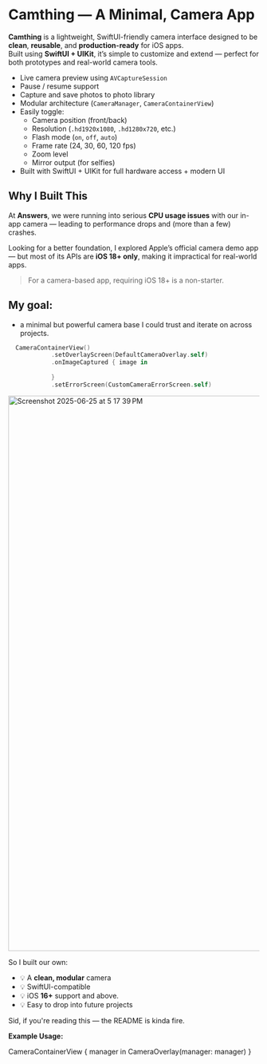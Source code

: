 # Camthing — A Minimal, Camera App

**Camthing** is a lightweight, SwiftUI-friendly camera interface designed to be **clean**, **reusable**, and **production-ready** for iOS apps.  
Built using **SwiftUI + UIKit**, it’s simple to customize and extend — perfect for both prototypes and real-world camera tools.


- Live camera preview using `AVCaptureSession`
- Pause / resume support
- Capture and save photos to photo library
- Modular architecture (`CameraManager`, `CameraContainerView`)
- Easily toggle:
  - Camera position (front/back)
  - Resolution (`.hd1920x1080`, `.hd1280x720`, etc.)
  - Flash mode (`on`, `off`, `auto`)
  - Frame rate (24, 30, 60, 120 fps)
  - Zoom level
  - Mirror output (for selfies)
- Built with SwiftUI + UIKit for full hardware access + modern UI

## Why I Built This

At **Answers**, we were running into serious **CPU usage issues** with our in-app camera — leading to performance drops and (more than a few) crashes.

Looking for a better foundation, I explored Apple’s official camera demo app — but most of its APIs are **iOS 18+ only**, making it impractical for real-world apps.

> For a camera-based app, requiring iOS 18+ is a non-starter.

## My goal: 

- a minimal but powerful camera base I could trust and iterate on across projects.


```swift
  CameraContainerView()
            .setOverlayScreen(DefaultCameraOverlay.self)
            .onImageCaptured { image in
                
            }
            .setErrorScreen(CustomCameraErrorScreen.self)
  ```      

<img width="1113" alt="Screenshot 2025-06-25 at 5 17 39 PM" src="https://github.com/user-attachments/assets/caa8bd71-34e2-461d-b2c1-bf85142c24ce" />

So I built our own:

- 💡 A **clean, modular** camera
- 💡 SwiftUI-compatible
- 💡 iOS **16+** support and above. 
- 💡 Easy to drop into future projects

Sid, if you're reading this — the README is kinda fire. 


**Example Usage:**

CameraContainerView { manager in
    CameraOverlay(manager: manager)
}
